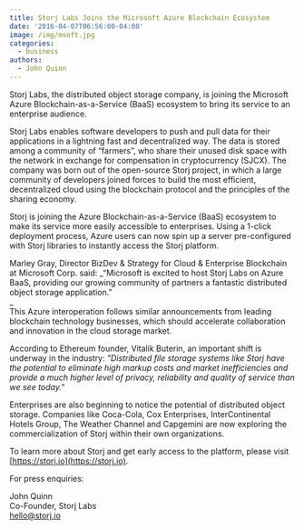 ```yaml
---
title: Storj Labs Joins the Microsoft Azure Blockchain Ecosystem
date: '2016-04-07T06:56:00-04:00'
image: /img/msoft.jpg
categories:
  - business
authors:
  - John Quinn
---
```

Storj Labs, the distributed object storage company, is joining the Microsoft Azure Blockchain-as-a-Service (BaaS) ecosystem to bring its service to an enterprise audience.  

<!--more-->
  
Storj Labs enables software developers to push and pull data for their applications in a lightning fast and decentralized way. The data is stored among a community of “farmers”, who share their unused disk space with the network in exchange for compensation in cryptocurrency (SJCX). The company was born out of the open-source Storj project, in which a large community of developers joined forces to build the most efficient, decentralized cloud using the blockchain protocol and the principles of the sharing economy.  
  
Storj is joining the Azure Blockchain-as-a-Service (BaaS) ecosystem to make its service more easily accessible to enterprises. Using a 1-click deployment process, Azure users can now spin up a server pre-configured with Storj libraries to instantly access the Storj platform.  
  
Marley Gray, ‎Director BizDev & Strategy for Cloud & Enterprise Blockchain at Microsoft Corp. said: _“Microsoft is excited to host Storj Labs on Azure BaaS, providing our growing community of partners a fantastic distributed object storage application.”  
_  
This Azure interoperation follows similar announcements from leading blockchain technology businesses, which should accelerate collaboration and innovation in the cloud storage market.  
  
According to Ethereum founder, Vitalik Buterin, an important shift is underway in the industry: _"Distributed file storage systems like Storj have the potential to eliminate high markup costs and market inefficiencies and provide a much higher level of privacy, reliability and quality of service than we see today."_  
  
Enterprises are also beginning to notice the potential of distributed object storage. Companies like Coca-Cola, Cox Enterprises, InterContinental Hotels Group, The Weather Channel and Capgemini are now exploring the commercialization of Storj within their own organizations.  
  
To learn more about Storj and get early access to the platform, please visit [https://storj.io](https://storj.io).  

For press enquiries:

John Quinn  
Co-Founder, Storj Labs  
[hello@storj.io](mailto:hello@storj.io)
